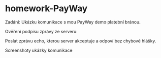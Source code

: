 # homework-PayWay

Zadání:
Ukázku komunikace s mou PayWay demo platební bránou.

Ověření podpisu zprávy ze serveru

Poslat zprávu echo, kterou server akceptuje a odpoví bez chybové hlášky.

Screenshoty ukázky komunikace
